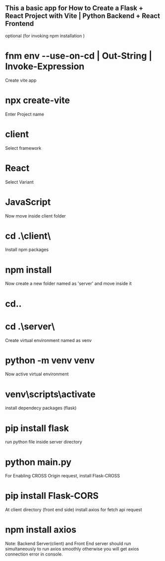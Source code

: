 ## This a basic app for How to Create a Flask + React Project with Vite | Python Backend + React Frontend


optional (for invoking npm installation )
# fnm env --use-on-cd | Out-String | Invoke-Expression

Create vite app
# npx create-vite 

Enter Project name
# client

Select framework
# React

Select Variant
# JavaScript

Now move inside client folder 
# cd .\client\

Install npm packages
# npm install

Now create a new folder named as 'server' and move inside it 
# cd..
# cd .\server\

Create virtual environment named as venv
# python -m venv venv

Now active virtual environment
# venv\scripts\activate

install dependecy packages (flask)
# pip install flask

run python file inside server directory
# python main.py

For Enabling CROSS Origin request, install Flask-CROSS
# pip install Flask-CORS

At client directory (front end side) install axios for fetch api request
# npm install axios

Note: Backend Server(client) and Front End server should run simultaneously to run axios smoothly otherwise you will get axios connection error in console.
